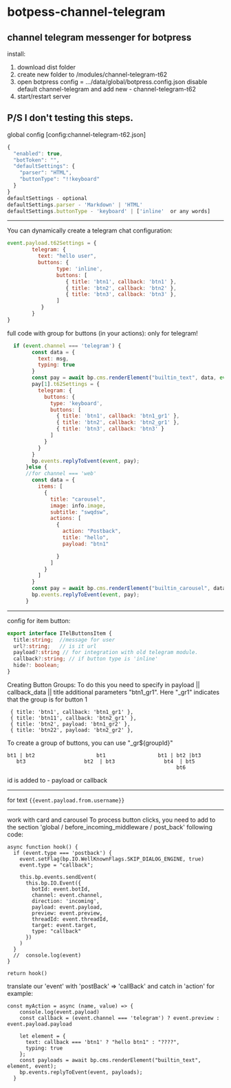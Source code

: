 # botpess-channel-telegram
channel telegram messenger for botpress
----------
install:
1. download dist folder
2. create new folder to /modules/channel-telegram-t62
3. open botpress config = .../data/global/botpress.config.json 
disable default channel-telegram and add new - channel-telegram-t62
4. start/restart server

P/S I don't testing this steps.
----------

global config [config:channel-telegram-t62.json]
```js
{
  "enabled": true,
  "botToken": "",
  "defaultSettings": {
    "parser": "HTML",
    "buttonType": "!!keyboard"
  }
}
defaultSettings - optional
defaultSettings.parser - 'Markdown' | 'HTML'
defaultSettings.buttonType - 'keyboard' | ['inline'  or any words]
```

-------------------

You can dynamically create a telegram chat configuration:

```js
event.payload.t62Settings = {
        telegram: {
          text: "hello user",
          buttons: {
                type: 'inline',
                buttons: [
                   { title: 'btn1', callback: 'btn1' },
                   { title: 'btn2', callback: 'btn2' },
                   { title: 'btn3', callback: 'btn3' },
                ]
           }
        }
}
```
full code with group for buttons (in your actions):
only for telegram!
```js
  if (event.channel === 'telegram') {
        const data = {
          text: msg,
          typing: true
        }
        const pay = await bp.cms.renderElement("builtin_text", data, event);
        pay[1].t62Settings = {
          telegram: {
            buttons: {
              type: 'keyboard',
              buttons: [
                { title: 'btn1', callback: 'btn1_gr1' },
                { title: 'btn2', callback: 'btn2_gr1' },
                { title: 'btn3', callback: 'btn3' }
              ]
            }
          }
        }
        bp.events.replyToEvent(event, pay);
      }else {
      //for channel === 'web'
        const data = {
          items: [
            {
              title: "carousel",
              image: info.image,
              subtitle: "swqdsw",
              actions: [
                {
                  action: "Postback",
                  title: "hello",
                  payload: "btn1"

                }
              ]
            }
          ]
        }
        const pay = await bp.cms.renderElement("builtin_carousel", data, event);
        bp.events.replyToEvent(event, pay);
      }
```

---------
config for item button:
```ts
export interface ITelButtonsItem {
  title:string;  //message for user
  url?:string;   // is it url
  payload?:string // for integration with old telegram module.
  callback?:string; // if button type is 'inline'
  hide?: boolean;
}
```
Creating Button Groups:
To do this you need to specify in payload || callback_data || title
additional parameters "btn1_gr1". Here "_gr1" indicates that the group is for button 1
```
 { title: 'btn1', callback: 'btn1_gr1' },
 { title: 'btn11', callback: 'btn2_gr1' },
 { title: 'btn2', payload: 'btn1_gr2' },
 { title: 'btn22', payload: 'btn2_gr2' },
```
To create a group of buttons, you can use "_gr${groupId}"
```
bt1 | bt2                    bt1                 bt1 | bt2 |bt3
   bt3                   bt2  | bt3                bt4  | bt5
                                                       bt6
```
id is added to - payload or callback

--------- 
for text 
`
{{event.payload.from.username}}
`

----------
work with card and carousel
To process button clicks, you need to add to the section 'global / before_incoming_middleware / post_back'
following code:
  ```
  async function hook() {
    if (event.type === 'postback') {
      event.setFlag(bp.IO.WellKnownFlags.SKIP_DIALOG_ENGINE, true)
      event.type = "callback";

      this.bp.events.sendEvent(
        this.bp.IO.Event({
          botId: event.botId,
          channel: event.channel,
          direction: 'incoming',
          payload: event.payload,
          preview: event.preview,
          threadId: event.threadId,
          target: event.target,
          type: "callback"
        })
      )
    }
    //  console.log(event)
  }

  return hook()
  ```
translate our 'event' with 'postBack' => 'callBack' and catch in 'action'
for example:
```
const myAction = async (name, value) => {
    console.log(event.payload)
    const callback = (event.channel === 'telegram') ? event.preview : event.payload.payload

    let element = {
      text: callback === 'btn1' ? "hello btn1" : "????",
      typing: true
    };
    const payloads = await bp.cms.renderElement("builtin_text", element, event);
    bp.events.replyToEvent(event, payloads);
  }
```

